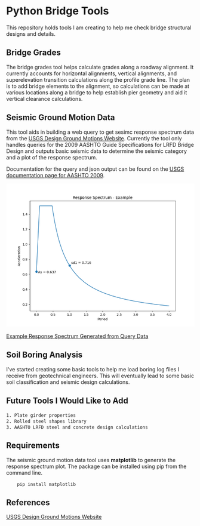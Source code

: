 # Python Bridge Tools

This repository holds tools I am creating to help me check bridge structural designs and details.

## Bridge Grades

The bridge grades tool helps calculate grades along a roadway alignment. It currently accounts for horizontal alignments, vertical alignments, and superelevation transition calculations along the profile grade line. The plan is to add bridge elements to the alignment, so calculations can be made at various locations along a bridge to help establish pier geometry and aid it vertical clearance calculations.

## Seismic Ground Motion Data

This tool aids in building a web query to get sesimc response spectrum data from the [USGS Design Ground Motions Website](https://earthquake.usgs.gov/hazards/designmaps/). Currently the tool only handles queries for the 2009 AASHTO  Guide Specifications for LRFD Bridge Design and outputs basic seismic data to determine the seismic category and a plot of the response spectrum.

Documentation for the query and json output can be found on the [USGS documentation page for AASHTO 2009](https://earthquake.usgs.gov/ws/designmaps/aashto-2009.html).

![Example Response Spectrum Graph](/Documentation/Seismic/ExampleResponseSpectrumGraph.png)

[Example Response Spectrum Generated from Query Data](https://earthquake.usgs.gov/ws/designmaps/aashto-2009.json?latitude=34&longitude=-118&siteClass=C&title=Example)


## Soil Boring Analysis

I've started creating some basic tools to help me load boring log files I receive from geotechnical engineers. This will eventually lead to some basic soil classification and seismic design calculations.

## Future Tools I Would Like to Add

    1. Plate girder properties
    2. Rolled steel shapes library
    3. AASHTO LRFD steel and concrete design calculations

## Requirements

The seismic ground motion data tool uses **matplotlib** to generate the response spectrum plot. The package can be installed using pip from the command line.

```
    pip install matplotlib
```

## References
[USGS Design Ground Motions Website](https://earthquake.usgs.gov/hazards/designmaps/)